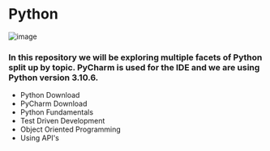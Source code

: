 # Python

![image](https://user-images.githubusercontent.com/112982429/188755036-38020c1b-3647-4cef-8755-e193374349e1.png)

### In this repository we will be exploring multiple facets of Python split up by topic. PyCharm is used for the IDE and we are using Python version 3.10.6.

- Python Download
- PyCharm Download
- Python Fundamentals
- Test Driven Development
- Object Oriented Programming
- Using API's
